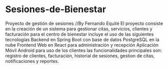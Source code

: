 # Sesiones-de-Bienestar
Proyecto de gestión de sesiones
//By Fernando Equité
El proyecto consiste en la creación de un sistema para gestionar citas, servicios, clientes y facturación para el centro de bienestar
incluye el uso de las siguientes tecnologías
Backend en Spring Boot con base de datos PostgreSQL en la nube
Frontend Web en React para administración y recepción
Aplicación Móvil Android para uso de los clientes
las funcionalidades principales son: registro de clientes, facturación, historial de sesiones, gestion de citas, notificaciones y reportes.

